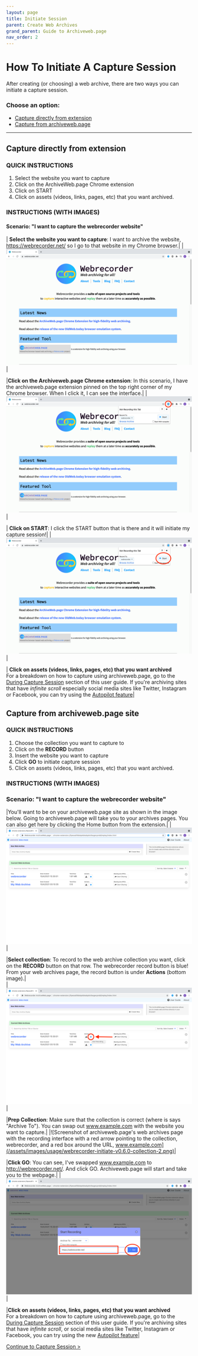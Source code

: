 ```yaml
---
layout: page
title: Initiate Session
parent: Create Web Archives
grand_parent: Guide to Archiveweb.page
nav_order: 2
---
```


# How To Initiate A Capture Session

After creating (or choosing) a web archive, there are two ways you can initiate a capture session. 
### Choose an option:
* [Capture directly from extension](#from_page)
* [Capture from archiveweb.page](#from_collection)

<hr>

## <a id="from_page"> Capture directly from extension </a>
### QUICK INSTRUCTIONS

1. Select the website you want to capture
2. Click on the ArchiveWeb.page Chrome extension
3. Click on START
4. Click on assets (videos, links, pages, etc) that you want archived.
 

### INSTRUCTIONS (WITH IMAGES)

#### Scenario: "I want to capture the webrecorder website"

| <b>Select the website you want to capture</b>: I want to archive the website, <a href="https://webrecorder.net/">https://webrecorder.net/</a> so I go to that website in my Chrome browser.| 
|![Screenshot of the webrecorder website](/assets/images/usage/webrecorder-initiate-v0.6.0-webpage.png)|

|<b>Click on the Archiveweb.page Chrome extension</b>: In this scenario, I have the archiveweb.page extension pinned on the top right corner of my Chrome browser. When I click it, I can see the interface.|
|![Screenshot of the webrecorder website with the archiveweb.page icon circled red](/assets/images/usage/webrecorder-initiate-v0.6.0-webpage-1.png)|

| <b>Click on START</b>: I click the START button that is there and it will initiate my capture session!|
|![Screenshot of the webrecorder website with the start button circled red](/assets/images/usage/webrecorder-initiate-v0.6.0-webpage-2.png)|

| <b>Click on assets (videos, links, pages, etc) that you want archived </b><br>
For a breakdown on how to capture using archiveweb.page, go to the [During Capture Session](./capture) section of this user guide. If you're archiving sites that have <i>infinite scroll</i> especially social media sites like Twitter, Instagram or Facebook, you can try using the [Autopilot feature](/guide/features/autopilot.md)|


## <a id="from_collection"> Capture from archiveweb.page site </a>
### QUICK INSTRUCTIONS
1. Choose the collection you want to capture to 
2. Click on the <b>RECORD</b> button
3. Insert the website you want to capture
4. Click <b>GO</b> to initiate capture session
5. Click on assets (videos, links, pages, etc) that you want archived. 

### INSTRUCTIONS (WITH IMAGES)

### Scenario: "I want to capture the webrecorder website"

|You'll want to be on your archiveweb.page site as shown in the image below. Going to archiveweb.page will take you to your archives pages. You can also get here by clicking the Home button from the extension.|
|![Screenshot of archiveweb.page's web archives page](/assets/images/usage/webrecorder-initiate-v0.6.0-collection.png)|


|<b>Select collection</b>: To record to the web archive collection you want, click on the <b>RECORD</b> button on that row. The webrecorder record button is blue! From your web archives page, the record button is under <b>Actions</b> (bottom image).|   
|![Screenshot of archiveweb.page's web archives page with a red circle and arrow pointing to the blue record button](/assets/images/usage/webrecorder-initiate-v0.6.0-collection-1.png)|


|<b>Prep Collection</b>: Make sure that the collection is correct (where is says "Archive To"). You can swap out www.example.com with the website you want to capture.|
|![Screenshot of archiveweb.page's web archives page with the recording interface with a red arrow pointing to the collection, webrecorder, and a red box around the URL, www.example.com](/assets/images/usage/webrecorder-initiate-v0.6.0-collection-2.png)|

|<b>Click GO</b>: You can see, I've swapped www.example.com to http://webrecorder.net/. And click GO. Archiveweb.page will start and take you to the webpage.|
|![Screenshot of archiveweb.page's web archives page with the recording interface showing the collection, webrecorder, the URL http://webrecorder.net, and the GO button highlighted in blue,](/assets/images/usage/webrecorder-initiate-v0.6.0-collection-3.png)|

|<b>Click on assets (videos, links, pages, etc) that you want archived </b> <br>
For a breakdown on how to capture using archiveweb.page, go to the [During Capture Session](./capture) section of this user guide. If you're archiving sites that have <i>infinite scroll</i>, or social media sites like Twitter, Instagram or Facebook, you can try using the new [Autopilot feature](../features/autopilot)|

[Continue to Capture Session >](./during-capture.md)
